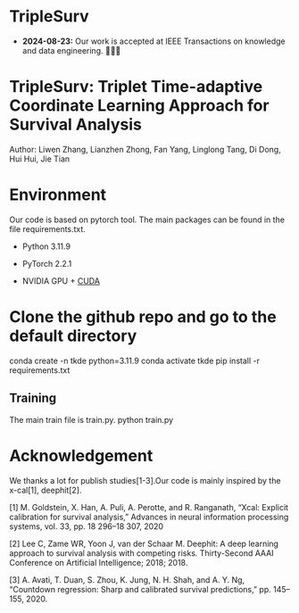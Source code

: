 # TripleSurv
- **2024-08-23:** Our work is accepted at IEEE Transactions on knowledge and data engineering. 🎉🎉🎉

# TripleSurv: Triplet Time-adaptive Coordinate Learning Approach for Survival Analysis

Author: Liwen Zhang, Lianzhen Zhong, Fan Yang, Linglong Tang, Di Dong, Hui Hui, Jie Tian

# Environment
Our code is based on pytorch tool. The main packages can be found in the file requirements.txt.

- Python 3.11.9
- PyTorch 2.2.1

- NVIDIA GPU + [CUDA](https://developer.nvidia.com/cuda-downloads)

# Clone the github repo and go to the default directory

conda create -n tkde python=3.11.9
conda activate tkde
pip install -r requirements.txt

## Training

The main train file is train.py.
python train.py 



# Acknowledgement

We thanks a lot for publish studies[1-3].Our code is mainly inspired by the x-cal[1], deephit[2].


[1] M. Goldstein, X. Han, A. Puli, A. Perotte, and R. Ranganath, “Xcal: Explicit calibration for survival analysis,” Advances in neural
information processing systems, vol. 33, pp. 18 296–18 307, 2020

[2] Lee C, Zame WR, Yoon J, van der Schaar M. Deephit: A deep learning approach to survival analysis with competing risks.  Thirty-Second AAAI Conference on Artificial Intelligence; 2018; 2018.

[3] A. Avati, T. Duan, S. Zhou, K. Jung, N. H. Shah, and A. Y. Ng, “Countdown regression: Sharp and calibrated survival predictions,” pp. 145–155, 2020.
